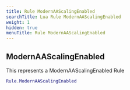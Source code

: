 ```yaml
---
title: Rule ModernAAScalingEnabled
searchTitle: Lua Rule ModernAAScalingEnabled
weight: 1
hidden: true
menuTitle: Rule ModernAAScalingEnabled
---
```

## ModernAAScalingEnabled

This represents a ModernAAScalingEnabled Rule
```lua
Rule.ModernAAScalingEnabled
```